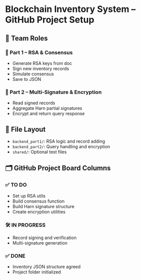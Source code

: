 # Blockchain Inventory System – GitHub Project Setup

## 🔧 Team Roles

### 👤 Part 1 – RSA & Consensus
- Generate RSA keys from doc
- Sign new inventory records
- Simulate consensus
- Save to JSON

### 👤 Part 2 – Multi-Signature & Encryption
- Read signed records
- Aggregate Harn partial signatures
- Encrypt and return query response

## 📁 File Layout
- `backend_part1/`: RSA logic and record adding
- `backend_part2/`: Query handling and encryption
- `shared/`: Optional test files

## 🗂️ GitHub Project Board Columns

### ✅ TO DO
- Set up RSA utils
- Build consensus function
- Build Harn signature structure
- Create encryption utilities

### 🛠️ IN PROGRESS
- Record signing and verification
- Multi-signature generation

### ✅ DONE
- Inventory JSON structure agreed
- Project folder initialized
